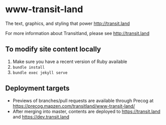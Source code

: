 # www-transit-land

The text, graphics, and styling that power http://transit.land

For more information about Transitland, please see http://transit.land

## To modify site content locally

1. Make sure you have a recent version of Ruby available
2. `bundle install`
3. `bundle exec jekyll serve`

## Deployment targets

- Previews of branches/pull requests are available through Precog at https://precog.mapzen.com/transitland/www-transit-land/
- After merging into master, contents are deployed to https://transit.land and https://dev.transit.land
